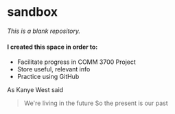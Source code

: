 # sandbox
*This is a blank repository.*

#### I created this space in order to:
* Facilitate progress in COMM 3700 Project
* Store useful, relevant info
* Practice using GitHub

As Kanye West said 
> We're living in the future
> So the present is our past
